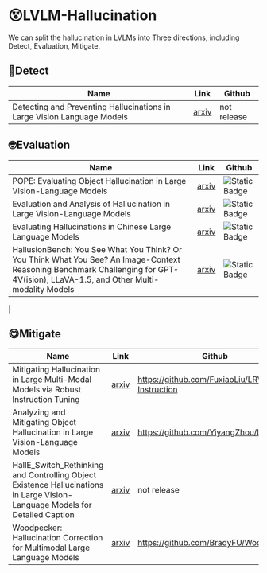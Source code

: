 ﻿# 😵LVLM-Hallucination
We can split the hallucination in LVLMs into Three directions, including Detect, Evaluation, Mitigate.

## 🧐Detect
|  Name   | Link  | Github|
|  ----  | ----  | ----|
| Detecting and Preventing Hallucinations in Large Vision Language Models  | [arxiv](https://arxiv.org/abs/2308.06394) | not release |
## 🤓Evaluation
|  Name   | Link  | Github|
|  ----  | ----  | ----|
| POPE:  Evaluating Object Hallucination in Large Vision-Language Models   | [arxiv](https://arxiv.org/abs/2305.10355) | ![Static Badge](https://img.shields.io/badge/github-https%3A%2F%2Fgithub.com%2FRUCAIBox%2FPOPE-blue?logo=github) |
| Evaluation and Analysis of Hallucination in Large Vision-Language Models  | [arxiv](https://arxiv.org/abs/2308.15126) | ![Static Badge](https://img.shields.io/badge/github-not_release-blue?logo=github)|
| Evaluating Hallucinations in Chinese Large Language Models| [arxiv](https://arxiv.org/abs/2310.03368) | ![Static Badge](https://img.shields.io/badge/github-https%3A%2F%2Fgithub.com%2Fxiami2019%2FHalluQA-blue?logo=github) |
| HallusionBench: You See What You Think? Or You Think What You See? An Image-Context Reasoning Benchmark Challenging for GPT-4V(ision), LLaVA-1.5, and Other Multi-modality Models  | [arxiv](https://arxiv.org/abs/2310.14566) |<a><img alt="Static Badge" src="https://img.shields.io/badge/github-HallusionBench-blue?logo=github&link=https%3A%2F%2Fgithub.com%2Ftianyi-lab%2FHallusionBench"></a>

|
## 😋Mitigate
|  Name   | Link  | Github|
|  ----  | ----  | ----|
| Mitigating Hallucination in Large Multi-Modal Models via Robust Instruction Tuning   | [arxiv](http://arxiv.org/abs/2306.14565) | https://github.com/FuxiaoLiu/LRV-Instruction |
| Analyzing and Mitigating Object Hallucination in Large Vision-Language Models |[arxiv](https://arxiv.org/pdf/2310.00754.pdf)|https://github.com/YiyangZhou/LURE|
| HallE_Switch_Rethinking and Controlling Object Existence Hallucinations in Large Vision-Language Models for Detailed Caption |[arxiv](https://arxiv.org/pdf/2310.01779v1.pdf)| not release |
|Woodpecker: Hallucination Correction for Multimodal Large Language Models|[arxiv](https://arxiv.org/abs/2310.16045)|https://github.com/BradyFU/Woodpecker|

